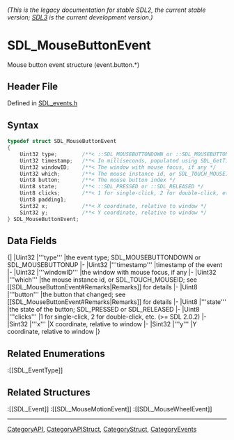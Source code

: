 ###### (This is the legacy documentation for stable SDL2, the current stable version; [SDL3](https://wiki.libsdl.org/SDL3/) is the current development version.)
# SDL_MouseButtonEvent

Mouse button event structure (event.button.*)

## Header File

Defined in [SDL_events.h](https://github.com/libsdl-org/SDL/blob/SDL2/include/SDL_events.h)

## Syntax

```c
typedef struct SDL_MouseButtonEvent
{
    Uint32 type;        /**< ::SDL_MOUSEBUTTONDOWN or ::SDL_MOUSEBUTTONUP */
    Uint32 timestamp;   /**< In milliseconds, populated using SDL_GetTicks() */
    Uint32 windowID;    /**< The window with mouse focus, if any */
    Uint32 which;       /**< The mouse instance id, or SDL_TOUCH_MOUSEID */
    Uint8 button;       /**< The mouse button index */
    Uint8 state;        /**< ::SDL_PRESSED or ::SDL_RELEASED */
    Uint8 clicks;       /**< 1 for single-click, 2 for double-click, etc. */
    Uint8 padding1;
    Sint32 x;           /**< X coordinate, relative to window */
    Sint32 y;           /**< Y coordinate, relative to window */
} SDL_MouseButtonEvent;
```

## Data Fields

{|
|Uint32
|'''type'''
|the event type; SDL_MOUSEBUTTONDOWN or SDL_MOUSEBUTTONUP
|-
|Uint32
|'''timestamp'''
|timestamp of the event
|-
|Uint32
|'''windowID'''
|the window with mouse focus, if any
|-
|Uint32
|'''which'''
|the mouse instance id, or SDL_TOUCH_MOUSEID; see [[SDL_MouseButtonEvent#Remarks|Remarks]] for details
|-
|Uint8
|'''button'''
|the button that changed; see [[SDL_MouseButtonEvent#Remarks|Remarks]] for details
|-
|Uint8
|'''state'''
|the state of the button; SDL_PRESSED or SDL_RELEASED
|-
|Uint8
|'''clicks'''
|1 for single-click, 2 for double-click, etc. (>= SDL 2.0.2)
|-
|Sint32
|'''x'''
|X coordinate, relative to window
|-
|Sint32
|'''y'''
|Y coordinate, relative to window
|}

## Related Enumerations

:[[SDL_EventType]]

## Related Structures

:[[SDL_Event]]
:[[SDL_MouseMotionEvent]]
:[[SDL_MouseWheelEvent]]

----
[CategoryAPI](CategoryAPI), [CategoryAPIStruct](CategoryAPIStruct), [CategoryStruct](CategoryStruct), [CategoryEvents](CategoryEvents)



